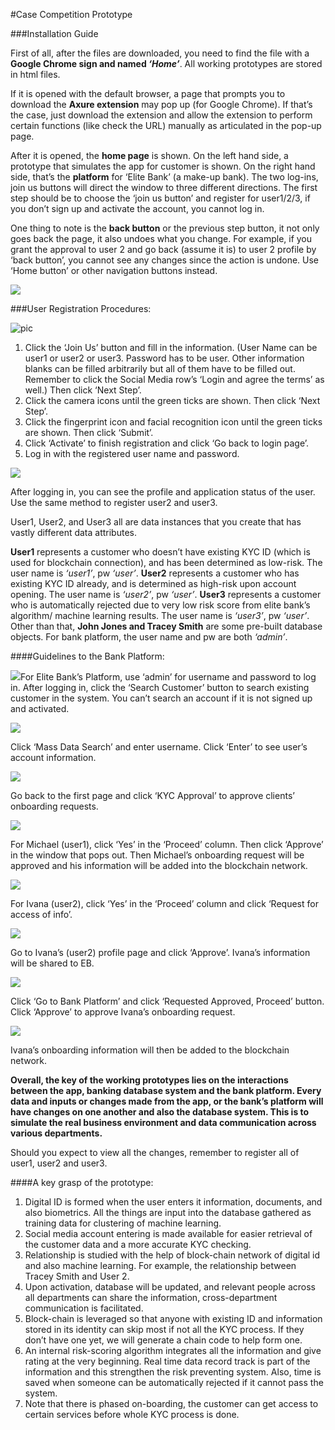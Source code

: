 #Case Competition Prototype

###Installation Guide

First of all, after the files are downloaded, you need to find the file with a **Google Chrome sign and named *‘Home’***. All working prototypes are stored in html files.

If it is opened with the default browser, a page that prompts you to download the **Axure extension** may pop up (for Google Chrome). If that’s the case, just download the extension and allow the extension to perform certain functions (like check the URL) manually as articulated in the pop-up page.

After it is opened, the **home page** is shown. On the left hand side, a prototype that simulates the app for customer is shown. On the right hand side, that’s the **platform** for ‘Elite Bank’ (a make-up bank). The two log-ins, join us buttons will direct the window to three different directions. The first step should be to choose the ‘join us button’ and register for user1/2/3, if you don’t sign up and activate the account, you cannot log in.

One thing to note is the **back button** or the previous step button, it not only goes back the page, it also undoes what you change. For example, if you grant the approval to user 2 and go back (assume it is) to user 2 profile by ‘back button’, you cannot see any changes since the action is undone. Use ‘Home button’ or other navigation buttons instead.

![](readme_pic/pic1.png)



###User Registration Procedures:



![pic](readme_pic/pic2.png)

1. Click the ‘Join Us’ button and fill in the information. (User Name can be user1 or user2 or user3. Password has to be user. Other information blanks can be filled arbitrarily but all of them have to be filled out. Remember to click the Social Media row’s ‘Login and agree the terms’ as well.) Then click ‘Next Step’.
2. Click the camera icons until the green ticks are shown. Then click ‘Next Step’.
3. Click the fingerprint icon and facial recognition icon until the green ticks are shown. Then click ‘Submit’.
4. Click ‘Activate’ to finish registration and click ‘Go back to login page’.
5. Log in with the registered user name and password.

 ![](readme_pic/pic3.png)

After logging in, you can see the profile and application status of the user.
Use the same method to register user2 and user3.

User1, User2, and User3 all are data instances that you create that has vastly different data attributes.

**User1** represents a customer who doesn’t have existing KYC ID (which is used for blockchain connection), and has been determined as low-risk. The user name is *‘user1’*, pw *‘user’*.
**User2** represents a customer who has existing KYC ID already, and is determined as high-risk upon account opening. The user name is *‘user2’*, pw *‘user’*.
**User3** represents a customer who is automatically rejected due to very low risk score from elite bank’s algorithm/ machine learning results. The user name is *‘user3’*, pw *‘user’*.
Other than that, **John Jones and Tracey Smith** are some pre-built database objects.
For bank platform, the user name and pw are both *‘admin’*.



####Guidelines to the Bank Platform:



![](readme_pic/pic4.png)For Elite Bank’s Platform, use ‘admin’ for username and password to log in. After logging in, click the ‘Search Customer’ button to search existing customer in the system. You can’t search an account if it is not signed up and activated. 

  ![](readme_pic/pic5.png)

Click ‘Mass Data Search’ and enter username. Click ‘Enter’ to see user’s account information.

![](readme_pic/pic6.png)

Go back to the first page and click ‘KYC Approval’ to approve clients’ onboarding requests.

![](readme_pic/pic7.png)

For Michael (user1), click ‘Yes’ in the ‘Proceed’ column. Then click ‘Approve’ in the window that pops out. Then Michael’s onboarding request will be approved and his information will be added into the blockchain network.

![](readme_pic/pic8.png)

For Ivana (user2), click ‘Yes’ in the ‘Proceed’ column and click ‘Request for access of info’.

![](readme_pic/pic9.png)

Go to Ivana’s (user2) profile page and click ‘Approve’. Ivana’s information will be shared to EB.

![](readme_pic/pic10.png)

Click ‘Go to Bank Platform’ and click ‘Requested Approved, Proceed’ button. Click ‘Approve’ to approve Ivana’s onboarding request.

![](readme_pic/pic11.png)

Ivana’s onboarding information will then be added to the blockchain network.

**Overall, the key of the working prototypes lies on the interactions between the app, banking database system and the bank platform. Every data and inputs or changes made from the app, or the bank’s platform will have changes on one another and also the database system. This is to simulate the real business environment and data communication across various departments.**

Should you expect to view all the changes, remember to register all of user1, user2 and user3.

####A key grasp of the prototype:

1.	Digital ID is formed when the user enters it information, documents, and also biometrics. All the things are input into the database gathered as training data for clustering of machine learning. 
2.	Social media account entering is made available for easier retrieval of the customer data and a more accurate KYC checking.
3.	Relationship is studied with the help of block-chain network of digital id and also machine learning. For example, the relationship between Tracey Smith and User 2.
4.	Upon activation, database will be updated, and relevant people across all departments can share the information, cross-department communication is facilitated.
5.	Block-chain is leveraged so that anyone with existing ID and information stored in its identity can skip most if not all the KYC process. If they don’t have one yet, we will generate a chain code to help form one.
6.	An internal risk-scoring algorithm integrates all the information and give rating at the very beginning. Real time data record track is part of the information and this strengthen the risk preventing system. Also, time is saved when someone can be automatically rejected if it cannot pass the system.
7.	Note that there is phased on-boarding, the customer can get access to certain services before whole KYC process is done.
  


